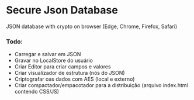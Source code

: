 # Secure Json Database
JSON database with crypto on browser (Edge, Chrome, Firefox, Safari)

### Todo:

* Carregar e salvar em JSON
* Gravar no LocalStore do usuário
* Criar Editor para criar campos e valores
* Criar visualizador de estrutura (nós do JSON)
* Criptografar oas dados com AES (local e externo)
* Criar compactador/empacotador para a distribuição (arquivo index.html contendo CSS/JS)
